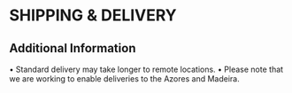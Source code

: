 # SHIPPING & DELIVERY
## Additional Information
• Standard delivery may take longer to remote locations.
• Please note that we are working to enable deliveries to the Azores and Madeira.

